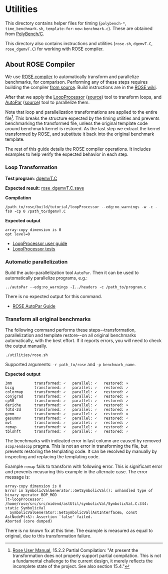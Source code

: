 # Utilities

This directory contains helper files for timing (`polybench-*`, `time_benchmark.sh`, `template-for-new-benchmark.c`).
These are obtained from [PolyBench/C](http://web.cse.ohio-state.edu/~pouchet.2/software/polybench/).

This directory also contains instructions and utilities (`rose.sh`, `dgemvT.C`, `rose_dgemvT.C`) for working with ROSE compiler.

## About ROSE Compiler

We use [ROSE compiler](http://rosecompiler.org/) to automatically transform and parallelize benchmarks, for comparison.
Performing any of these steps requires building the compiler [from source](https://github.com/rose-compiler/rose).
Build instructions are in the [ROSE wiki](https://github.com/rose-compiler/rose/wiki).

After that we apply
the [LoopProcessor](https://en.wikibooks.org/wiki/ROSE_Compiler_Framework/LoopProcessor)
([source](https://github.com/rose-compiler/rose/blob/dab37577feb8eb129c8fc15f6972222c03171c9f/tutorial/LoopProcessor.C))
tool to transform loops,
and [AutoPar](https://en.wikibooks.org/wiki/ROSE_Compiler_Framework/autoPar) 
([source](https://github.com/rose-compiler/rose/blob/dab37577feb8eb129c8fc15f6972222c03171c9f/projects/autoParallelization/autoPar.C))
tool to parallelize them.

Note that loop and parallelization transformations are applied to the entire file[^1]. This breaks the
structure expected by the timing utilities and prevents benchmarking the transformed file, unless the original template
code around benchmark kernel is restored. As the last step we extract the kernel transformed by ROSE, and substitute it
back into the original benchmark template.

The rest of this guide details the ROSE compiler operations. It includes examples to help verify the
expected behavior in each step.

### Loop Transformation

**Test program**: [dgemvT.C](https://github.com/rose-compiler/rose/blob/dab37577feb8eb129c8fc15f6972222c03171c9f/tests/roseTests/loopProcessingTests/dgemvT.C)

**Expected result**: [rose_dgemvT.C.save](https://github.com/rose-compiler/rose/blob/dab37577feb8eb129c8fc15f6972222c03171c9f/tests/roseTests/loopProcessingTests/rose_dgemvT.C.save)

**Compilation**

```
/path_to/rose/build/tutorial/loopProcessor --edg:no_warnings -w -c -fs0 -cp 0 /path_to/dgemvT.C
```

**Expected output**

```
array-copy dimension is 0
opt level=0
```

* [LoopProcessor user guide](https://en.wikibooks.org/wiki/ROSE_Compiler_Framework/LoopProcessor)
* [LoopProcessor tests](https://github.com/rose-compiler/rose/tree/b5a170b408bf25c9fdb7170a5de0cb39c6ff0542/tests/roseTests/loopProcessingTests)


### Automatic parallelization

Build the auto-parallelization tool `AutoPar`. Then it can be used to automatically parallelize programs, e.g.:

```
../autoPar --edg:no_warnings -I../headers -c /path_to/program.c
```

There is no expected output for this command.

* [ROSE AutoPar Guide](https://en.wikibooks.org/wiki/ROSE_Compiler_Framework/autoPar)

### Transform all original benchmarks

The following command performs these steps--transformation, parallelization and template restore--on all 
original benchmarks automatically, with the best effort. If it reports errors, you will need to check the output manually.

```
./utilities/rose.sh
```

Supported arguments: `-r path_to/rose` and `-p benchmark_name`. 

**Expected output**

```
3mm          transformed: ✓   parallel: ✓   restored: ✕
bicg         transformed: ✓   parallel: ✓   restored: ✓
colormap     transformed: ✓   parallel: ✓   restored: ✓
conjgrad     transformed: ✓   parallel: ✓   restored: ✕
cp50         transformed: ✓   parallel: ✓   restored: ✓
deriche      transformed: ✓   parallel: ✓   restored: ✕
fdtd-2d      transformed: ✓   parallel: ✓   restored: ✕
gemm         transformed: ✓   parallel: ✓   restored: ✕
gesummv      transformed: ✓   parallel: ✓   restored: ✓
mvt          transformed: ✓   parallel: ✓   restored: ✓
remap        transformed: ✕   parallel: ✕   restored: ✓
tblshft      transformed: ✓   parallel: ✓   restored: ✓
```

The benchmarks with indicated error in last column are caused by removed `scop/endscop` pragma. 
This is not an error in transforming the file, but prevents restoring the templating code. 
It can be resolved by manually by inspecting and replacing the templating code.

Example `remap` fails to transform with following error. This is significant error and prevents measuring this example
in the alternate case. The error message is:

```
array-copy dimension is 0
Error in SymbolicValGenerator::GetSymbolicVal(): unhandled type of binary operator BOP_MOD
lt-loopProcessor: /home/rose/src/src/midend/astUtil/symbolicVal/SymbolicVal.C:344: static SymbolicVal 
  SymbolicValGenerator::GetSymbolicVal(AstInterface&, const AstNodePtr&): Assertion `false' failed.
Aborted (core dumped)
```

There is no known fix at this time. The example is measured as equal to original, due to this transformation failure.


[^1]: [Rose User Manual](http://rosecompiler.org/uploads/ROSE-UserManual.pdf),
15.2.2 Partial Compilation: "At present the transformation does not properly support partial compilation.
This is not a fundamental challenge to the current design, it merely reflects the incomplete state of the project.
See also section 15.4."